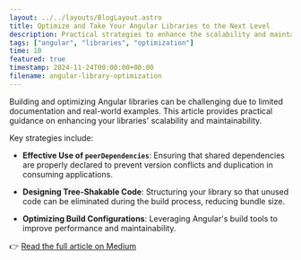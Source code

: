 ```yaml
---
layout: ../../layouts/BlogLayout.astro
title: Optimize and Take Your Angular Libraries to the Next Level
description: Practical strategies to enhance the scalability and maintainability of your Angular libraries.
tags: ["angular", "libraries", "optimization"]
time: 10
featured: true
timestamp: 2024-11-24T00:00:00+00:00
filename: angular-library-optimization
---
```


Building and optimizing Angular libraries can be challenging due to limited documentation and real-world examples. This article provides practical guidance on enhancing your libraries' scalability and maintainability.

Key strategies include:

- **Effective Use of `peerDependencies`**: Ensuring that shared dependencies are properly declared to prevent version conflicts and duplication in consuming applications.

- **Designing Tree-Shakable Code**: Structuring your library so that unused code can be eliminated during the build process, reducing bundle size.

- **Optimizing Build Configurations**: Leveraging Angular's build tools to improve performance and maintainability.

👉 [Read the full article on Medium](https://medium.com/@jesussanzdev/optimize-and-take-your-angular-libraries-to-the-next-level-ae56d6337697)
